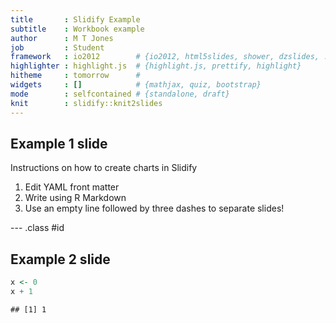```yaml
---
title       : Slidify Example
subtitle    : Workbook example
author      : M T Jones
job         : Student
framework   : io2012        # {io2012, html5slides, shower, dzslides, ...}
highlighter : highlight.js  # {highlight.js, prettify, highlight}
hitheme     : tomorrow      # 
widgets     : []            # {mathjax, quiz, bootstrap}
mode        : selfcontained # {standalone, draft}
knit        : slidify::knit2slides
---
```


## Example 1 slide

Instructions on how to create charts in Slidify

1. Edit YAML front matter
2. Write using R Markdown
3. Use an empty line followed by three dashes to separate slides!

--- .class #id 

## Example 2 slide


```r
x <- 0
x + 1
```

```
## [1] 1
```




